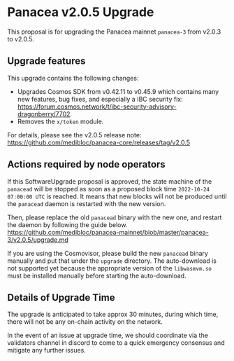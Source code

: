 # Panacea v2.0.5 Upgrade

This proposal is for upgrading the Panacea mainnet `panacea-3` from v2.0.3 to v2.0.5.

## Upgrade features

This upgrade contains the following changes:

- Upgrades Cosmos SDK from v0.42.11 to v0.45.9 which contains many new features, bug fixes, and especially a IBC security fix: https://forum.cosmos.network/t/ibc-security-advisory-dragonberry/7702.
- Removes the `x/token` module.

For details, please see the v2.0.5 release note: https://github.com/medibloc/panacea-core/releases/tag/v2.0.5


## Actions required by node operators

If this SoftwareUpgrade proposal is approved, the state machine of the `panacead` will be stopped as soon as a proposed block time `2022-10-24 07:00:00 UTC` is reached.
It means that new blocks will not be produced until the `panacead` daemon is restarted with the new version.

Then, please replace the old `panacead` binary with the new one, and restart the daemon by following the guide below.
https://github.com/medibloc/panacea-mainnet/blob/master/panacea-3/v2.0.5/upgrade.md

If you are using the Cosmovisor, please build the new `panacead` binary manually and put that under the `upgrade` directory. The auto-download is not supported yet because the appropriate version of the `libwasmvm.so` must be installed manually before starting the auto-download.


## Details of Upgrade Time

The upgrade is anticipated to take approx 30 minutes, during which time, there will not be any on-chain activity on the network.

In the event of an issue at upgrade time, we should coordinate via the validators channel in discord to come to a quick emergency consensus and mitigate any further issues.